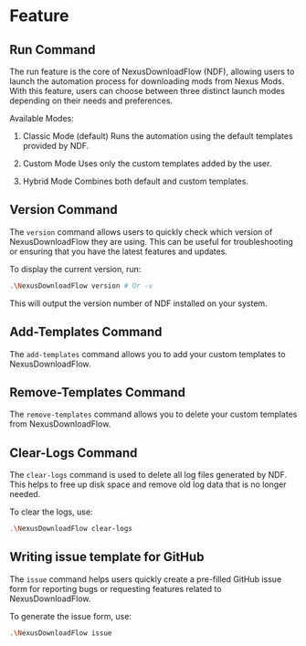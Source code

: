 # Feature

## Run Command

The run feature is the core of NexusDownloadFlow (NDF),
allowing users to launch the automation process for downloading mods from Nexus Mods.
With this feature, users can choose between three distinct launch modes depending on their needs and preferences.

Available Modes:
1. Classic Mode (default)
   Runs the automation using the default templates provided by NDF.

2. Custom Mode
   Uses only the custom templates added by the user.

3. Hybrid Mode
   Combines both default and custom templates.

## Version Command

The `version` command allows users to quickly check which version of NexusDownloadFlow they are using.
This can be useful for troubleshooting or ensuring that you have the latest features and updates.

To display the current version, run:

```bash
.\NexusDownloadFlow version # Or -v
```

This will output the version number of NDF installed on your system.

## Add-Templates Command

The `add-templates` command allows you to add your custom templates to NexusDownloadFlow.

## Remove-Templates Command

The `remove-templates` command allows you to delete your custom templates from NexusDownloadFlow.

## Clear-Logs Command

The `clear-logs` command is used to delete all log files generated by NDF.
This helps to free up disk space and remove old log data that is no longer needed.

To clear the logs, use:

```bash
.\NexusDownloadFlow clear-logs
```

## Writing issue template for GitHub

The `issue` command helps users quickly create a pre-filled GitHub issue form for reporting bugs or requesting features
related to NexusDownloadFlow.

To generate the issue form, use:

```bash
.\NexusDownloadFlow issue
```